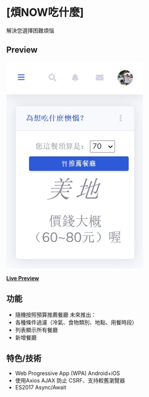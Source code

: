 # [煩NOW吃什麼]

解決您選擇困難煩惱

## Preview

![SB Admin 2 Preview](https://github.com/mlclmtan/mealChooser/blob/master/readmepic1.jpg)

**[Live Preview](http://mealchooser.malcolmtan.tech/)**

## 功能

-   隨機按照預算推薦餐廳
未來推出：
-   各種條件過濾（冷氣、食物類別、地點、用餐時段）
-   列表顯示所有餐廳
-   新增餐廳

## 特色/技術

-   Web Progressive App (WPA) Android+iOS
-   使用Axios AJAX 防止 CSRF、支持較舊瀏覽器
-   ES2017 Async/Await
